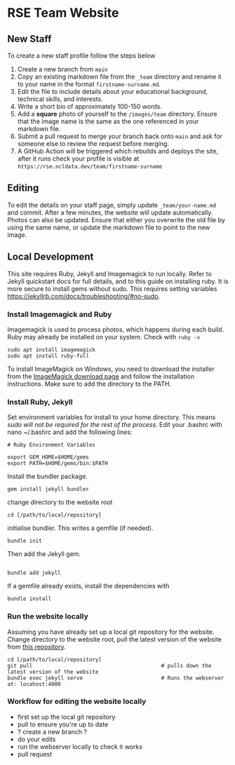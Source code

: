 # RSE Team Website

## New Staff

To create a new staff profile follow the steps below

1. Create a new branch from `main`
2. Copy an existing markdown file from the `_team` directory and rename it to your name in the format `firstname-surname.md`.
3. Edit the file to include details about your educational background, technical skills, and interests.
4. Write a short bio of approximately 100-150 words.
5. Add a **square** photo of yourself to the `/images/team` directory. Ensure that the image name is the same as the one referenced in your markdown file.
6. Submit a pull request to merge your branch back onto `main` and ask for someone else to review the request before merging.
7. A GitHub Action will be triggered which rebuilds and deploys the site, after it runs check your profile is visible at `https://rse.ncldata.dev/team/firstname-surname`

## Editing

To edit the details on your staff page, simply update `_team/your-name.md` and commit. After a few minutes, the website will update automatically. Photos can also be updated. Ensure that either you overwrite the old file by using the same name, or update the markdown file to point to the new image.

## Local Development

This site requires Ruby, Jekyll and Imagemagick to run locally. Refer to Jekyll quickstart docs for full details, and to this guide on installing ruby. It is more secure to install gems without sudo. This requires setting variables https://jekyllrb.com/docs/troubleshooting/#no-sudo.

### Install Imagemagick and Ruby

Imagemagick is used to process photos, which happens during each build.  Ruby may already be installed on your system.  Check with `ruby -v`

```
sudo apt install imagemagick
sudo apt install ruby-full
```

To install ImageMagick on Windows, you need to download the installer from the [ImageMagick download page](https://imagemagick.org/script/download.php#windows) and follow the installation instructions. Make sure to add the directory to the PATH.

### Install Ruby, Jekyll

Set environment variables for install to your home directory. This means _*sudo will not be required* for the rest of the process_. Edit your .bashrc with nano ~/.bashrc and add the following lines:

```
# Ruby Environment Variables

export GEM_HOME=$HOME/gems
export PATH=$HOME/gems/bin:$PATH
```

Install the bundler package.

```
gem install jekyll bundler
```

change directory to the website root

```
cd [/path/to/local/repository]
```

initialise bundler. This writes a gemfile (if needed).

```
bundle init
```

Then add the Jekyll gem.

```

bundle add jekyll
```

If a gemfile already exists, install the dependencies with

```
bundle install
```

### Run the website locally

Assuming you have already set up a local git repository for the website. Change directory to the website root, pull the latest version of the website from [this repository](https://github.com/NewcastleRSE/rse-team-website/tree/main).

```
cd [/path/to/local/repository]
git pull                                         # pulls down the latest version of the website
bundle exec jekyll serve                         # Runs the webserver at: locahost:4000
```

### Workflow for editing the website locally

- first set up the local git repository
- pull to ensure you're up to date
- ? create a new branch ?
- do your edits
- run the webserver locally to check it works
- pull request
